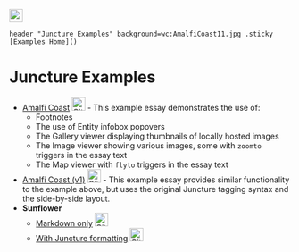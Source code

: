 [![](https://v3.juncture-digital.org/images/wb.svg)](https://v3.juncture-digital.org/wb)

<style>
    img { height: 24px; }
</style>

```
header "Juncture Examples" background=wc:AmalfiCoast11.jpg .sticky
[Examples Home]()
```

# Juncture Examples

- [Amalfi Coast](amalfi-coast) [![Github](https://upload.wikimedia.org/wikipedia/commons/thumb/c/c2/GitHub_Invertocat_Logo.svg/300px-GitHub_Invertocat_Logo.svg.png)](https://github.com/juncture-digital/examples/blob/main/amalfi-coast/README.md) - This example essay demonstrates the use of:
    - Footnotes
    - The use of Entity infobox popovers
    - The Gallery viewer displaying thumbnails of locally hosted images
    - The Image viewer showing various images, some with `zoomto` triggers in the essay text
    - The Map viewer with `flyto` triggers in the essay text
- [Amalfi Coast (v1)](amalfi-coast/v1) [![Github](https://upload.wikimedia.org/wikipedia/commons/thumb/c/c2/GitHub_Invertocat_Logo.svg/300px-GitHub_Invertocat_Logo.svg.png)](https://github.com/juncture-digital/examples/blob/main/amalfi-coast/v1.md) - This example essay provides similar functionality to the example above, but uses the original Juncture tagging syntax and the side-by-side layout.
- **Sunflower**
    - [Markdown only](sunflower/basic) [![Github](https://upload.wikimedia.org/wikipedia/commons/thumb/c/c2/GitHub_Invertocat_Logo.svg/300px-GitHub_Invertocat_Logo.svg.png)](https://github.com/juncture-digital/examples/blob/main/sunflower/basic.md)
    - [With Juncture formatting](sunflower/juncture) [![Github](https://upload.wikimedia.org/wikipedia/commons/thumb/c/c2/GitHub_Invertocat_Logo.svg/300px-GitHub_Invertocat_Logo.svg.png)](https://github.com/juncture-digital/examples/blob/main/sunflower/juncture.md)
